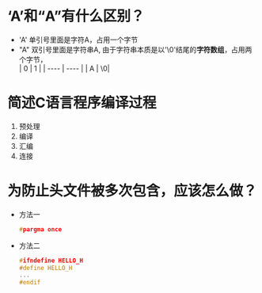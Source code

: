 # 	‘A’和“A”有什么区别？
- 'A' 单引号里面是字符A，占用一个字节
- "A" 双引号里面是字符串A, 由于字符串本质是以'\0'结尾的**字符数组**，占用两个字节，  
  | 0 | 1 |
  | ---- | ---- |
  | A | \0|
# 简述C语言程序编译过程
1. 预处理
2. 编译
3. 汇编
4. 连接

# 为防止头文件被多次包含，应该怎么做？
- 方法一  
  ```c
  #pargma once
  ```
- 方法二
  ```c
  #ifndefine HELLO_H
  #define HELLO_H
  ...
  #endif
  ```